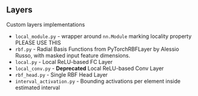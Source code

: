 ## Layers
Custom layers implementations
- `local_module.py` - wrapper around `nn.Module` marking locality property PLEASE USE THIS
- `rbf.py` - Radial Basis Functions from PyTorchRBFLayer by Alessio Russo, with masked input feature dimensions.
- `local.py` - Local ReLU-based FC Layer
- `local_conv.py` - **Deprecated** Local ReLU-based Conv Layer
- `rbf_head.py` - Single RBF Head Layer
- `interval_activation.py` - Bounding activations per element inside estimated interval